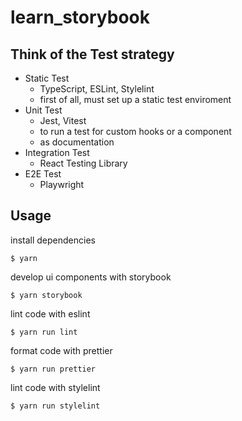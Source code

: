 # learn_storybook
## Think of the Test strategy
- Static Test 
  - TypeScript, ESLint, Stylelint
  - first of all, must set up a static test enviroment
- Unit Test 
  - Jest, Vitest
  - to run a test for custom hooks or a component
  - as documentation
- Integration Test 
  - React Testing Library
- E2E Test  
  - Playwright

## Usage 
install dependencies
```shell
$ yarn
```

develop ui components with storybook
```shell
$ yarn storybook
```

lint code with eslint 
```shell
$ yarn run lint
```

format code with prettier
```shell
$ yarn run prettier
```

lint code with stylelint
```shell
$ yarn run stylelint
```